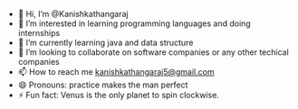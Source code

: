 - 👋 Hi, I’m @Kanishkathangaraj
- 👀 I’m interested in learning programming languages and doing internships
- 🌱 I’m currently learning java and data structure
- 💞️ I’m looking to collaborate on software companies or any other techical companies
- 📫 How to reach me kanishkathangaraj5@gmail.com
- 😄 Pronouns: practice makes the man perfect
- ⚡ Fun fact: Venus is the only planet to spin clockwise.


<!---
Kanishkathangaraj/Kanishkathangaraj is a ✨ special ✨ repository because its `README.md` (this file) appears on your GitHub profile.
You can click the Preview link to take a look at your changes.
--->
